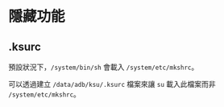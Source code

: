 # 隱藏功能

## .ksurc

預設狀況下，`/system/bin/sh` 會載入 `/system/etc/mkshrc`。

可以透過建立 `/data/adb/ksu/.ksurc` 檔案來讓 `su` 載入此檔案而非 `/system/etc/mkshrc`。